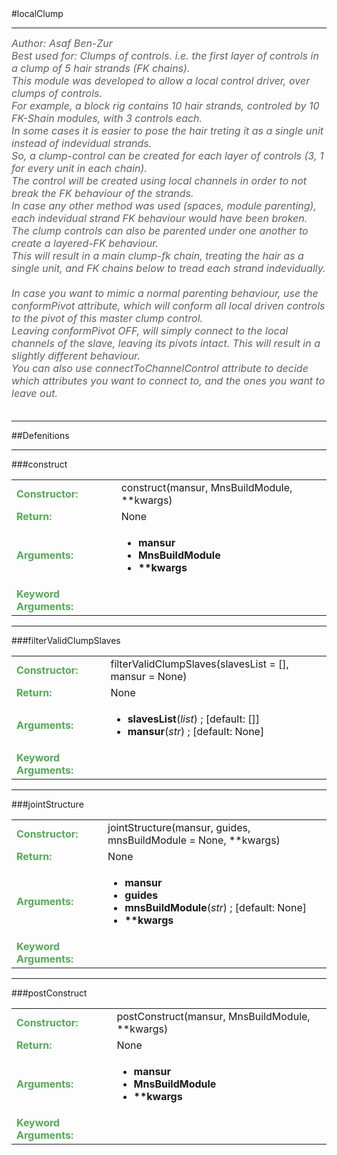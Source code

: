<body>
#localClump
<hr width = 100%>
<font color = #5f5f5f size = 3pt>
<i>
Author: Asaf Ben-Zur <br>
Best used for: Clumps of controls. i.e. the first layer of controls in a clump of 5 hair strands (FK chains). <br>
This module was developed to allow a local control driver, over clumps of controls. <br>
For example, a block rig contains 10 hair strands, controled by 10 FK-Shain modules, with 3 controls each. <br>
In some cases it is easier to pose the hair treting it as a single unit instead of indevidual strands. <br>
So, a clump-control can be created for each layer of controls (3, 1 for every unit in each chain). <br>
The control will be created using local channels in order to not break the FK behaviour of the strands. <br>
In case any other method was used (spaces, module parenting), each indevidual strand FK behaviour would have been broken. <br>
The clump controls can also be parented under one another to create a layered-FK behaviour. <br>
This will result in a main clump-fk chain, treating the hair as a single unit, and FK chains below to tread each strand indevidually. <br>
 <br>
In case you want to mimic a normal parenting behaviour, use the conformPivot attribute, which will conform all local driven controls to the pivot of this master clump control. <br>
Leaving conformPivot OFF, will simply connect to the local channels of the slave, leaving its pivots intact. This will result in a slightly different behaviour. <br>
You can also use connectToChannelControl attribute to decide which attributes you want to connect to, and the ones you want to leave out. <br>
 <br>
</font>
</i>
<hr width = 100%>
##Defenitions
<hr width = 100%>
###construct
<font size = 3pt>
<table>
<tr><td><b><font color = #4caf50>Constructor:  </font></b></td><td>construct(mansur, MnsBuildModule, **kwargs)</td></tr>
<tr><td><b><font color = #4caf50>Return:  </font></b></td><td>None</td></tr>
<tr><td><b><font color = #4caf50>Arguments:  </font></b></td>
<td><ul>
<li><b>mansur</b></li>
<li><b>MnsBuildModule</b></li>
<li><b>**kwargs</b></li>
</ul></td>
</tr>
<tr width=150px><td><b><font color = #4caf50>Keyword Arguments:  </font></b></td>
</tr>
</table></font>
<hr width = 100%>
###filterValidClumpSlaves
<font size = 3pt>
<table>
<tr><td><b><font color = #4caf50>Constructor:  </font></b></td><td>filterValidClumpSlaves(slavesList = [], mansur = None)</td></tr>
<tr><td><b><font color = #4caf50>Return:  </font></b></td><td>None</td></tr>
<tr><td><b><font color = #4caf50>Arguments:  </font></b></td>
<td><ul>
<li><b>slavesList</b>(<i>list</i>) ; [default: []]</li>
<li><b>mansur</b>(<i>str</i>) ; [default: None]</li>
</ul></td>
</tr>
<tr width=150px><td><b><font color = #4caf50>Keyword Arguments:  </font></b></td>
</tr>
</table></font>
<hr width = 100%>
###jointStructure
<font size = 3pt>
<table>
<tr><td><b><font color = #4caf50>Constructor:  </font></b></td><td>jointStructure(mansur, guides, mnsBuildModule = None, **kwargs)</td></tr>
<tr><td><b><font color = #4caf50>Return:  </font></b></td><td>None</td></tr>
<tr><td><b><font color = #4caf50>Arguments:  </font></b></td>
<td><ul>
<li><b>mansur</b></li>
<li><b>guides</b></li>
<li><b>mnsBuildModule</b>(<i>str</i>) ; [default: None]</li>
<li><b>**kwargs</b></li>
</ul></td>
</tr>
<tr width=150px><td><b><font color = #4caf50>Keyword Arguments:  </font></b></td>
</tr>
</table></font>
<hr width = 100%>
###postConstruct
<font size = 3pt>
<table>
<tr><td><b><font color = #4caf50>Constructor:  </font></b></td><td>postConstruct(mansur, MnsBuildModule, **kwargs)</td></tr>
<tr><td><b><font color = #4caf50>Return:  </font></b></td><td>None</td></tr>
<tr><td><b><font color = #4caf50>Arguments:  </font></b></td>
<td><ul>
<li><b>mansur</b></li>
<li><b>MnsBuildModule</b></li>
<li><b>**kwargs</b></li>
</ul></td>
</tr>
<tr width=150px><td><b><font color = #4caf50>Keyword Arguments:  </font></b></td>
</tr>
</table></font>
